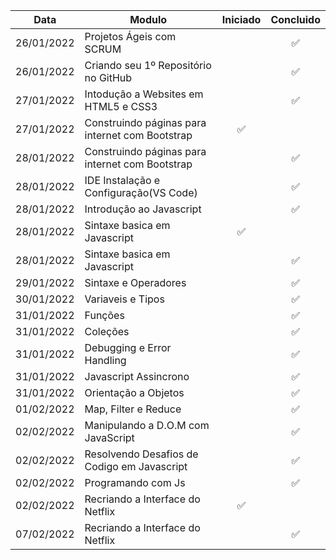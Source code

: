 Data       | Modulo                               | Iniciado | Concluido
-----------|--------------------------------------|:--------:|:--------:
26/01/2022 | Projetos Ágeis com SCRUM             |          |    ✅
26/01/2022 | Criando seu 1º Repositório no GitHub |          |    ✅
27/01/2022 | Intodução a Websites em HTML5 e CSS3 |          |    ✅
27/01/2022 | Construindo páginas para internet com Bootstrap    | ✅        |    
28/01/2022 | Construindo páginas para internet com Bootstrap    |        |    ✅ 
28/01/2022 | IDE Instalação e Configuração(VS Code)   |        |    ✅ 
28/01/2022 | Introdução ao Javascript  |        |    ✅ 
28/01/2022 | Sintaxe basica em  Javascript  |     ✅   |     
28/01/2022 | Sintaxe basica em  Javascript  |       |✅  
29/01/2022 | Sintaxe e Operadores  |       |✅  
30/01/2022 | Variaveis e Tipos  |       |✅  
31/01/2022 | Funções  |       |✅  
31/01/2022 | Coleções  |       |✅  
31/01/2022 | Debugging e Error Handling |       |✅  
31/01/2022 | Javascript Assincrono |       |✅  
31/01/2022 | Orientação a Objetos |       |✅  
01/02/2022 | Map, Filter e Reduce |       |✅ 
02/02/2022 | Manipulando a D.O.M com JavaScript |       |✅ 
02/02/2022 | Resolvendo Desafios de Codigo em Javascript |       |✅ 
02/02/2022 | Programando com Js |       |✅ 
02/02/2022 | Recriando a Interface do Netflix |    ✅    | 
07/02/2022 | Recriando a Interface do Netflix |       | ✅ 